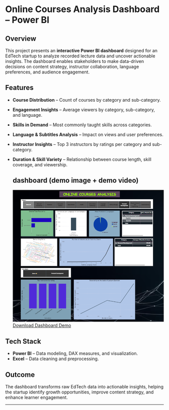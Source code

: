 # Online Courses Analysis Dashboard – Power BI

## Overview
This project presents an **interactive Power BI dashboard** designed for an EdTech startup to analyze recorded lecture data and uncover actionable insights. The dashboard enables stakeholders to make data-driven decisions on content strategy, instructor collaboration, language preferences, and audience engagement.

## Features
- **Course Distribution** – Count of courses by category and sub-category.
- **Engagement Insights** – Average viewers by category, sub-category, and language.
- **Skills in Demand** – Most commonly taught skills across categories.
- **Language & Subtitles Analysis** – Impact on views and user preferences.
- **Instructor Insights** – Top 3 instructors by ratings per category and sub-category.
- **Duration & Skill Variety** – Relationship between course length, skill coverage, and viewership.

  ## dashboard (demo image + demo video)
  ![Dashboard Overview](images/Online_Course_pic.png)
  [Download Dashboard Demo](video/Demo_Video.mp4)



## Tech Stack
- **Power BI** – Data modeling, DAX measures, and visualization.
- **Excel** – Data cleaning and preprocessing.

## Outcome
The dashboard transforms raw EdTech data into actionable insights, helping the startup identify growth opportunities, improve content strategy, and enhance learner engagement.

---
